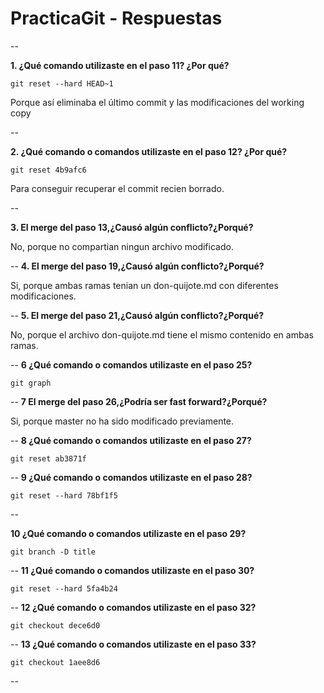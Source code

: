 # PracticaGit - Respuestas

--

**1. ¿Qué comando utilizaste en el paso 11? ¿Por qué?**

`git reset --hard HEAD~1` 

Porque así eliminaba el último commit y las modificaciones del working copy

--

**2. ¿Qué comando o comandos utilizaste en el paso 12? ¿Por qué?**

`git reset 4b9afc6` 

Para conseguir recuperar el commit recien borrado.

--

**3. El merge del paso 13,¿Causó algún conflicto?¿Porqué?**

No, porque no compartian ningun archivo modificado. 

--
**4. El merge del paso 19,¿Causó algún conflicto?¿Porqué?**

Si, porque ambas ramas tenian un don-quijote.md con diferentes modificaciones.

--
**5. El merge del paso 21,¿Causó algún conflicto?¿Porqué?**

No, porque el archivo don-quijote.md tiene el mismo contenido en ambas ramas.

--
**6 ¿Qué comando o comandos utilizaste en el paso 25?**

`git graph` 

--
**7 El merge del paso 26,¿Podría ser fast forward?¿Porqué?**

Si, porque master no ha sido modificado previamente. 

--
**8 ¿Qué comando o comandos utilizaste en el paso 27?**

`git reset ab3871f` 

--
**9 ¿Qué comando o comandos utilizaste en el paso 28?**

`git reset --hard 78bf1f5` 

--

**10 ¿Qué comando o comandos utilizaste en el paso 29?**

`git branch -D title` 

--
**11 ¿Qué comando o comandos utilizaste en el paso 30?**

`git reset --hard 5fa4b24` 

--
**12 ¿Qué comando o comandos utilizaste en el paso 32?**

`git checkout dece6d0` 

--
**13 ¿Qué comando o comandos utilizaste en el paso 33?**

`git checkout 1aee8d6` 

--

